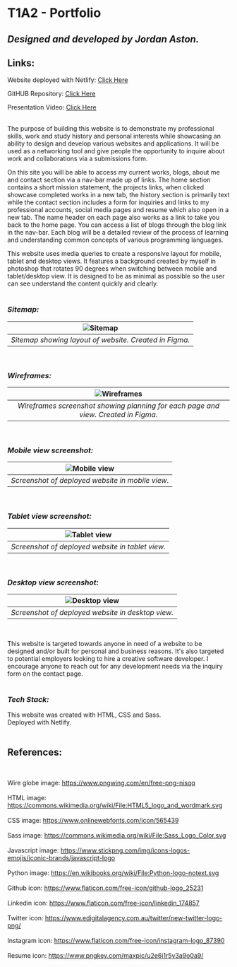 # T1A2 - Portfolio

## *Designed and developed by Jordan Aston.* 

## **Links:** 

Website deployed with Netlify: [Click Here](https://jordanaston.netlify.app/index.html)

GitHUB Repository: [Click Here](https://github.com/jordanaston/portfolio) 

Presentation Video: [Click Here](https://youtu.be/rgl91XmBRwg) <br><br>


The purpose of building this website is to demonstrate my professional skills, work and study history and personal interests while showcasing an ability to design and develop various websites and applications. It will be used as a networking tool and give people the opportunity to inquire about work and collaborations via a submissions form. 

On this site you will be able to access my current works, blogs, about me and contact section via a nav-bar made up of links. The home section contains a short mission statement, the projects links, when clicked showcase completed works in a new tab, the history section is primarily text while the contact section includes a form for inquiries and links to my professional accounts, social media pages and resume which also open in a new tab. The name header on each page also works as a link to take you back to the home page. You can access a list of blogs through the blog link in the nav-bar. Each blog will be a detailed review of the process of learning and understanding common concepts of various programming languages. 

This website uses media queries to create a responsive layout for mobile, tablet and desktop views. It features a background created by myself in photoshop that rotates 90 degrees when switching between mobile and tablet/desktop view. It is designed to be as minimal as possible so the user can see understand the content quickly and clearly. 
<br><br>

### *Sitemap:* <br>
|![Sitemap](/documentation/sitemap.png)
|:--:| 
| *Sitemap showing layout of website. Created in Figma.* |
<br>

### *Wireframes:* <br>
|![Wireframes](/documentation/all-wireframes.png)
|:--:| 
| *Wireframes screenshot showing planning for each page and view. Created in Figma.* |
<br>

### *Mobile view screenshot:* <br>
|![Mobile view](/documentation/screenshot-mobile-view.png)
|:--:| 
| *Screenshot of deployed website in mobile view.* |
<br>

### *Tablet view screenshot:* <br>
|![Tablet view](/documentation/screenshot-tablet-view.png)
|:--:| 
| *Screenshot of deployed website in tablet view.* |
<br>

### *Desktop view screenshot:* <br>
|![Desktop view](/documentation/screenshot-desktop-view.png)
|:--:| 
| *Screenshot of deployed website in desktop view.* |
<br>

This website is targeted towards anyone in need of a website to be designed and/or built for personal and business reasons. It's also targeted to potential employers looking to hire a creative software developer. I encourage anyone to reach out for any development needs via the inquiry form on the contact page.<br><br>

### *Tech Stack:* <br>
This website was created with HTML, CSS and Sass.<br> 
Deployed with Netlify.
<br><br>


## **References**: 
<br>

Wire globe image: https://www.pngwing.com/en/free-png-nisqq
<br><br>
HTML image: https://commons.wikimedia.org/wiki/File:HTML5_logo_and_wordmark.svg
<br><br>
CSS image: https://www.onlinewebfonts.com/icon/565439
<br><br>
Sass image: https://commons.wikimedia.org/wiki/File:Sass_Logo_Color.svg
<br><br>
Javascript image: https://www.stickpng.com/img/icons-logos-emojis/iconic-brands/javascript-logo
<br><br>
Python image: https://en.wikibooks.org/wiki/File:Python-logo-notext.svg
<br><br>
Github icon: https://www.flaticon.com/free-icon/github-logo_25231
<br><br>
Linkedin icon: https://www.flaticon.com/free-icon/linkedin_174857
<br><br>
Twitter icon: https://www.edigitalagency.com.au/twitter/new-twitter-logo-png/
<br><br>
Instagram icon: https://www.flaticon.com/free-icon/instagram-logo_87390 
<br><br>
Resume icon: https://www.pngkey.com/maxpic/u2e6i1r5y3a9o0a9/